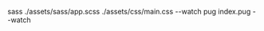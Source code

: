 sass ./assets/sass/app.scss ./assets/css/main.css --watch
pug index.pug --watch

 <!-- snow -->
  <!-- <span class="hidden" id="snowflake">&#10052;</span> -->
<!-- snow jquery -->
  <!-- <script src="https://ajax.googleapis.com/ajax/libs/jquery/1.11.3/jquery.js"></script> -->
  <!-- <script src="./assets/js/snow.js"></script> -->
  <!-- D293C70946AF26C30A663C4149250E8AFD1F -->

